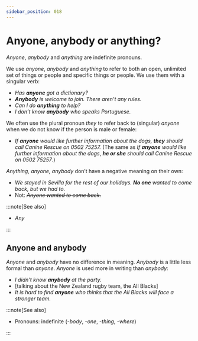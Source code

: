 ```yaml
---
sidebar_position: 018
---
```


# Anyone, anybody or anything?

*Anyone*, *anybody* and *anything* are indefinite pronouns.

We use *anyone*, *anybody* and *anything* to refer to both an open, unlimited set of things or people and specific things or people. We use them with a singular verb:

- *Has **anyone** got a dictionary?*
- ***Anybody*** *is welcome to join. There aren’t any rules.*
- *Can I do **anything** to help?*
- *I don’t know **anybody** who speaks Portuguese.*

We often use the plural pronoun *they* to refer back to (singular) *anyone* when we do not know if the person is male or female:

- *If **anyone** would like further information about the dogs, **they** should call Canine Rescue on 0502 75257.* (The same as *If **anyone** would like further information about the dogs*, ***he or she*** *should call Canine Rescue on 0502 75257*.)

*Anything, anyone, anybody* don’t have a negative meaning on their own:

- *We stayed in Sevilla for the rest of our holidays. **No one** wanted to come back, but we had to.*
- Not: *~~Anyone wanted to come back.~~*

:::note[See also]

- *Any*

:::

## Anyone and anybody

*Anyone* and *anybody* have no difference in meaning. *Anybody* is a little less formal than *anyone*. *Anyone* is used more in writing than *anybody*:

- *I didn’t know **anybody** at the party.*
- \[talking about the New Zealand rugby team, the All Blacks\]
- *It is hard to find **anyone** who thinks that the All Blacks will face a stronger team.*

:::note[See also]

- Pronouns: indefinite (-*body*, -*one*, -*thing*, -*where*)

:::
